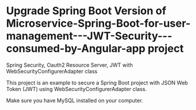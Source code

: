 # Upgrade Spring Boot Version of Microservice-Spring-Boot-for-user-management---JWT-Security---consumed-by-Angular-app project
Spring Security, Oauth2 Resource Server, JWT with WebSecurityConfigurerAdapter class

This project is an example to secure a Spring Boot project with JSON Web Token (JWT) using WebSecurityConfigurerAdapter class.

Make sure you have MySQL installed on your computer.
